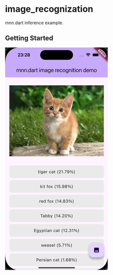 # image_recognization

mnn.dart inference example.

## Getting Started

![example](images/example.png)
